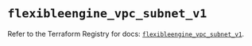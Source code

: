 # `flexibleengine_vpc_subnet_v1`

Refer to the Terraform Registry for docs: [`flexibleengine_vpc_subnet_v1`](https://registry.terraform.io/providers/flexibleenginecloud/flexibleengine/1.46.0/docs/resources/vpc_subnet_v1).
